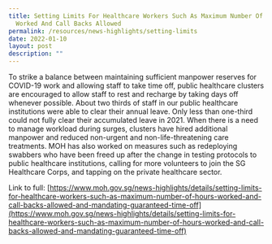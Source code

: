 ```yaml
---
title: Setting Limits For Healthcare Workers Such As Maximum Number Of Hours
  Worked And Call Backs Allowed
permalink: /resources/news-highlights/setting-limits
date: 2022-01-10
layout: post
description: ""
---
```

To strike a balance between maintaining sufficient manpower reserves for COVID-19 work and allowing staff to take time off, public healthcare clusters are encouraged to allow staff to rest and recharge by taking days off whenever possible. About two thirds of staff in our public healthcare institutions were able to clear their annual leave. Only less than one-third could not fully clear their accumulated leave in 2021. When there is a need to manage workload during surges, clusters have hired additional manpower and reduced non-urgent and non-life-threatening care treatments. MOH has also worked on measures such as redeploying swabbers who have been freed up after the change in testing protocols to public healthcare institutions, calling for more volunteers to join the SG Healthcare Corps, and tapping on the private healthcare sector.

Link to full: [https://www.moh.gov.sg/news-highlights/details/setting-limits-for-healthcare-workers-such-as-maximum-number-of-hours-worked-and-call-backs-allowed-and-mandating-guaranteed-time-off](https://www.moh.gov.sg/news-highlights/details/setting-limits-for-healthcare-workers-such-as-maximum-number-of-hours-worked-and-call-backs-allowed-and-mandating-guaranteed-time-off)